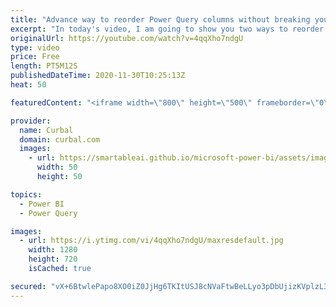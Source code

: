 ```yaml
---
title: "Advance way to reorder Power Query columns without breaking your queries"
excerpt: "In today's video, I am going to show you two ways to reorder power query columns without breaking your queries!  Chapters: 00:00 Describing the problem when reordering columns 02:00 Solution1: Ignore missing columns 02:47 Solution2: If the column is missing create a null column 03:50 Solution 3: Manipulate"
originalUrl: https://youtube.com/watch?v=4qqXho7ndgU
type: video
price: Free
length: PT5M12S
publishedDateTime: 2020-11-30T10:25:13Z
heat: 50

featuredContent: "<iframe width=\"800\" height=\"500\" frameborder=\"0\" src=\"https://www.youtube.com/embed/4qqXho7ndgU\" allow=\"accelerometer; autoplay; encrypted-media; gyroscope; picture-in-picture\" allowfullscreen></iframe>"

provider:
  name: Curbal
  domain: curbal.com
  images:
    - url: https://smartableai.github.io/microsoft-power-bi/assets/images/organizations/curbal.com-50x50.jpg
      width: 50
      height: 50

topics:
  - Power BI
  - Power Query

images:
  - url: https://i.ytimg.com/vi/4qqXho7ndgU/maxresdefault.jpg
    width: 1280
    height: 720
    isCached: true

secured: "vX+6BtwlePapo8XO0iZ0JjHg6TKItUSJ8cNVaFtwBeLLyo3pDbUjizKVplzL3pL8bcOrUyCnmJDEfTl2bwEx2bLRX0wdHvOB6yqBBX9Rh64qtibp2Az4soeCf27oQJHJpNceWR0eDy8O7p5Tnw+pSjDuIousYigeVBunngly6x4hycuwshfCM3YKzdis3rQhTIJELJeuJglpNvfGkYT35Fs/VW0gAu4j/nappPWG6PS2YZj4iv9jgMau+puVMV5oPA8uKxwmW76OpbJ8cmf2DTQpnGU3qSk29QQw4yMQ74s5m8ucOwMQadpTceVNA78DFgH0XATnSI6L8cFIXILuEnas5vfCZShj+YWFFmE9jpDyQVTObYvUKXt1M7UJK7n5xbKK13Tv+9tf4svJtJ5wtn7s4dGpxrmRil/994TqbjM=;KuZpKJP3FNdj8tXfcnUHfg=="
---
```


